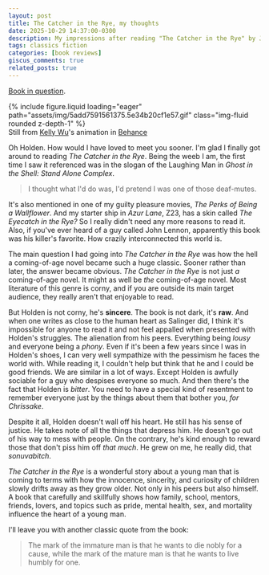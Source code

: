 ```yaml
---
layout: post
title: The Catcher in the Rye, my thoughts
date: 2025-10-29 14:37:00-0300
description: My impressions after reading "The Catcher in the Rye" by J.D. Salinger.
tags: classics fiction
categories: [book reviews]
giscus_comments: true
related_posts: true
---
```


[Book in question](https://sinne.link/books/catcher-in-the-rye).

<div class="row mt-3">
    <div class="col-sm mt-3 mt-md-0">
        {% include figure.liquid loading="eager" path="assets/img/5add7591561375.5e34b20cf1e57.gif" class="img-fluid rounded z-depth-1" %}
    </div>    
</div>
<div class="caption">
    Still from <a href="https://www.behance.net/tsaeyungwu">Kelly Wu</a>'s animation in <a href="https://www.behance.net/gallery/91561375/Catcher-in-the-Rye-short-film">Behance</a>
</div>

Oh Holden. How would I have loved to meet you sooner. I'm glad I finally got around to reading _The Catcher in the Rye_. Being the weeb I am, the first time I saw it referenced was in the slogan of the Laughing Man in _Ghost in the Shell: Stand Alone Complex_.

> I thought what I'd do was, I'd pretend I was one of those deaf-mutes.

It's also mentioned in one of my guilty pleasure movies, _The Perks of Being a Wallflower_. And my starter ship in _Azur Lane_, Z23, has a skin called _The Eyecatch in the Rye?_ So I really didn't need any more reasons to read it. Also, if you've ever heard of a guy called John Lennon, apparently this book was his killer's favorite. How crazily interconnected this world is.

The main question I had going into _The Catcher in the Rye_ was how the hell a coming-of-age novel became such a huge classic. Sooner rather than later, the answer became obvious. _The Catcher in the Rye_ is not just _a_ coming-of-age novel. It might as well be _the_ coming-of-age novel. Most literature of this genre is corny, and if you are outside its main target audience, they really aren't that enjoyable to read.

But Holden is not corny, he's **sincere**. The book is not dark, it's **raw**. And when one writes as close to the human heart as Salinger did, I think it's impossible for anyone to read it and not feel appalled when presented with Holden's struggles. The alienation from his peers. Everything being _lousy_ and everyone being a _phony_. Even if it's been a few years since I was in Holden's shoes, I can very well sympathize with the pessimism he faces the world with. While reading it, I couldn't help but think that he and I could be good friends. We are similar in a lot of ways. Except Holden is awfully sociable for a guy who despises everyone so much. And then there's the fact that Holden is _bitter_. You need to have a special kind of resentment to remember everyone just by the things about them that bother you, _for Chrissake_.

Despite it all, Holden doesn't wall off his heart. He still has his sense of justice. He takes note of all the things that depress him. He doesn't go out of his way to mess with people. On the contrary, he's kind enough to reward those that don't piss him off _that much_. He grew on me, he really did, that _sonuvabitch_.

_The Catcher in the Rye_ is a wonderful story about a young man that is coming to terms with how the innocence, sincerity, and curiosity of children slowly drifts away as they grow older. Not only in his peers but also himself. A book that carefully and skillfully shows how family, school, mentors, friends, lovers, and topics such as pride, mental health, sex, and mortality influence the heart of a young man.

I'll leave you with another classic quote from the book:

> The mark of the immature man is that he wants to die nobly for a cause, while the mark of the mature man is that he wants to live humbly for one.
